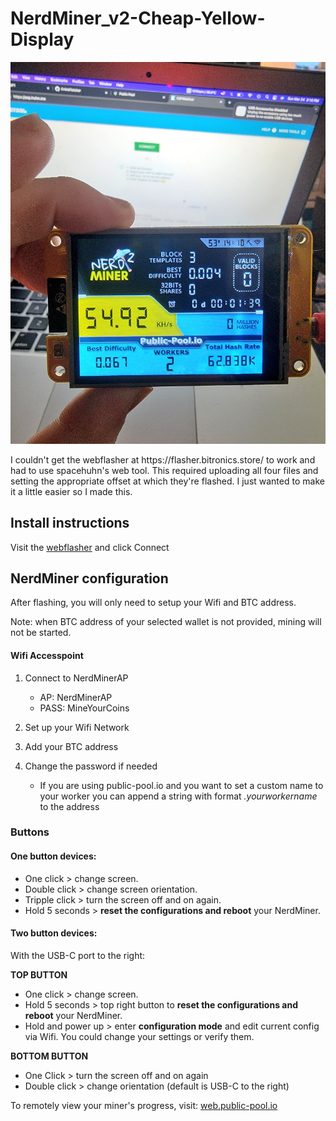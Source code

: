# NerdMiner_v2-Cheap-Yellow-Display

<p align="center">
  <img src="https://github.com/Fr4nkFletcher/NerdMiner_v2-Cheap-Yellow-Display/blob/main/img/nmv2.jpg" alt="Demo 1">
</p>
I couldn't get the webflasher at https://flasher.bitronics.store/ to work and had to use spacehuhn's web tool. This required uploading all four files and setting the appropriate offset at which they're flashed. I just wanted to make it a little easier so I made this. 

## Install instructions

Visit the [webflasher](https://fr4nkfletcher.github.io/NerdMiner_v2-Cheap-Yellow-Display/flash.html) and click Connect

## NerdMiner configuration

After flashing, you will only need to setup your Wifi and BTC address.

Note: when BTC address of your selected wallet is not provided, mining will not be started.

#### Wifi Accesspoint


1. Connect to NerdMinerAP
   - AP: NerdMinerAP
   - PASS: MineYourCoins
1. Set up your Wifi Network
1. Add your BTC address
1. Change the password if needed

   - If you are using public-pool.io and you want to set a custom name to your worker you can append a string with format _.yourworkername_ to the address

### Buttons

#### One button devices:

- One click > change screen.
- Double click > change screen orientation.
- Tripple click > turn the screen off and on again.
- Hold 5 seconds > **reset the configurations and reboot** your NerdMiner.

#### Two button devices:

With the USB-C port to the right:

**TOP BUTTON**

- One click > change screen.
- Hold 5 seconds > top right button to **reset the configurations and reboot** your NerdMiner.
- Hold and power up > enter **configuration mode** and edit current config via Wifi. You could change your settings or verify them.

**BOTTOM BUTTON**

- One Click > turn the screen off and on again
- Double click > change orientation (default is USB-C to the right)

To remotely view your miner's progress, visit: [web.public-pool.io](https://web.public-pool.io/#/)